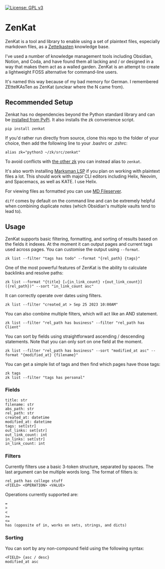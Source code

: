 [![License: GPL v3](https://img.shields.io/badge/License-GPLv3-blue.svg)](https://www.gnu.org/licenses/gpl-3.0)

# ZenKat

ZenKat is a tool and library to enable using a set of plaintext files, especially markdown files, as a [Zettelkasten](https://en.wikipedia.org/wiki/Zettelkasten) knowledge base.

I've used a number of knowledge management tools including Obsidian, Notion, and Coda, and have found them all lacking and / or designed in a way that makes them act as a walled garden. ZenKat is an attempt to create a lightweight FOSS alternative for command-line users.

It's named this way because of my bad memory for German. I remembered ZEttelKAsTen as ZenKat (unclear where the N came from).

## Recommended Setup

Zenkat has no dependencies beyond the Python standard library and can be [installed from PyPi](https://pypi.org/project/zenkat/). It also installs the zk convenience script.

```
pip install zenkat
```

If you'd rather run directly from source, clone this repo to the folder of your choice, then add the following line to your .bashrc or .zshrc:

```
alias zk="python3 ~/zk/src/zenkat"
```

To avoid conflicts with [the other zk]( https://github.com/mickael-menu/zk ) you can instead alias to `zenkat`.

It's also worth installing [Marksman LSP](https://github.com/artempyanykh/marksman) if you plan on working with plaintext files a lot. This should work with major CLI editors including Helix, Neovim, and Spacemacs, as well as KATE. I use Helix.

For viewing files as formatted you can use [MD Fileserver](https://github.com/commenthol/md-fileserver).

`diff` comes by default on the command line and can be extremely helpful when combining duplicate notes (which Obsidian's multiple vaults tend to lead to).

## Usage

ZenKat supports basic filtering, formatting, and sorting of results based on the fields it indexes. At the moment it can output pages and current tags used across pages. You can customise the output using `--format`.

```
zk list --filter "tags has todo" --format "{rel_path} {tags}"
```

One of the most powerful features of ZenKat is the ability to calculate backlinks and resolve paths:
```
zk list --format "{title} [↓{in_link_count} ↑{out_link_count}] ({rel_path})" --sort "in_link_count asc"
```

It can correctly operate over dates using filters.

```
zk list --filter "created_at > Sep 25 2023 10:00AM"
```

You can also combine multiple filters, which will act like an AND statement.

```
zk list --filter "rel_path has business" --filter "rel_path has Client"
```

You can sort by fields using straightforward ascending / descending statements. Note that you can only sort on one field at the moment.

```
zk list --filter "rel_path has business" --sort "modified_at asc" --format "{modified_at} {filename}"
```

You can get a simple list of tags and then find which pages have those tags:

```
zk tags
zk list --filter "tags has personal"
```

### Fields

```
title: str
filename: str
abs_path: str
rel_path: str
created_at: datetime
modified_at: datetime
tags: set[str]
out_links: set[str]
out_link_count: int
in_links: set[str]
in_link_count: int
```

### Filters

Currently filters use a basic 3-token structure, separated by spaces. The last argument can be multiple words long. The format of filters is:

```
rel_path has college stuff
<FIELD> <OPERATION> <VALUE>
```

Operations currently supported are:

```
=
>
<
>=
<=
has (opposite of in, works on sets, strings, and dicts)
```

### Sorting

You can sort by any non-compound field using the following syntax:

```
<FIELD> {asc / desc}
modified_at asc
```